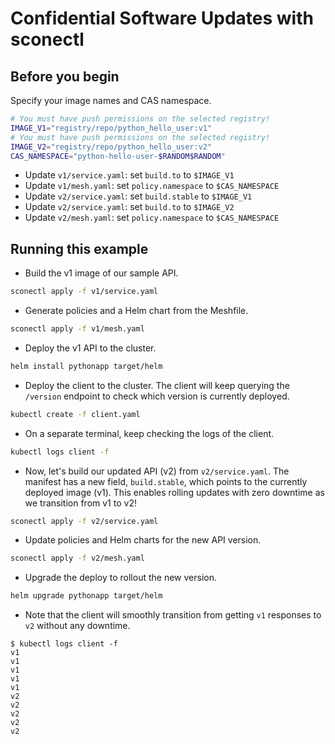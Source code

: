 # Confidential Software Updates with sconectl

## Before you begin

Specify your image names and CAS namespace.

```bash
# You must have push permissions on the selected registry!
IMAGE_V1="registry/repo/python_hello_user:v1"
# You must have push permissions on the selected registry!
IMAGE_V2="registry/repo/python_hello_user:v2"
CAS_NAMESPACE="python-hello-user-$RANDOM$RANDOM"
```

- Update `v1/service.yaml`: set `build.to` to `$IMAGE_V1`
- Update `v1/mesh.yaml`: set `policy.namespace` to `$CAS_NAMESPACE`
- Update `v2/service.yaml`: set `build.stable` to `$IMAGE_V1`
- Update `v2/service.yaml`: set `build.to` to `$IMAGE_V2`
- Update `v2/mesh.yaml`: set `policy.namespace` to `$CAS_NAMESPACE`

## Running this example

- Build the v1 image of our sample API.

```bash
sconectl apply -f v1/service.yaml
```

- Generate policies and a Helm chart from the Meshfile.

```bash
sconectl apply -f v1/mesh.yaml
```

- Deploy the v1 API to the cluster.

```bash
helm install pythonapp target/helm
```

- Deploy the client to the cluster. The client will keep querying the `/version` endpoint to check which version is currently deployed.

```bash
kubectl create -f client.yaml
```

- On a separate terminal, keep checking the logs of the client.

```bash
kubectl logs client -f
```

- Now, let's build our updated API (v2) from `v2/service.yaml`. The manifest has a new field, `build.stable`, which points to the currently deployed image (v1). This enables rolling updates with zero downtime as we transition from v1 to v2!

```bash
sconectl apply -f v2/service.yaml
```

- Update policies and Helm charts for the new API version.

```bash
sconectl apply -f v2/mesh.yaml
```

- Upgrade the deploy to rollout the new version.

```bash
helm upgrade pythonapp target/helm
```

- Note that the client will smoothly transition from getting `v1` responses to `v2` without any downtime.

```console
$ kubectl logs client -f
v1
v1
v1
v1
v1
v2
v2
v2
v2
v2
```

